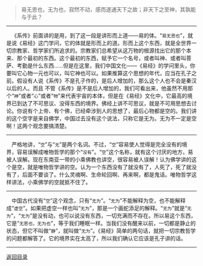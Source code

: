 > 易无思也，无为也，寂然不动，感而遂通天下之故；非天下之至神，其孰能与于此？
___
&emsp;《系传》前面讲的是用，到了这一段是讲形而上道——易的体。“``易无思也``”，就是说《易经》这门学问，它的体就是形而上的道。形而上这个东西，就是全世界一切宗教家、哲学家们所追求的。宗教家们总希望从这万物的根源找出它的那个本来、那个最初的东西。这个最初的东西，赋予它一个名号，或者叫神、或者叫菩萨、考勤是什么东西……但是在这里，我们中国文化——《易经》的学问里头，你要叫它心物一元也可以，叫它神也可以。如果推算这个思想的年代，应当在孔子之前。假设有人说《系传》不是孔子作的，是后人增加的，那么这个人也不会是秦汉以后的人。而且 不管《系传》是不是后人增加的，我们可看出来，他虽然不用那个“``神``”或者“``心``”或者“``物``”来代表宇宙的本体，但是在《易经》文化中，它最高的境界已到达了不可思议、没得东西的境界。佛经上讲不可思议，就是不可用思想去讨论。你说有个上帝、有个佛，已经牵涉到人的思想了，最后心物都是空的。我们讲的这个空字是来自佛学，中国过去没有这个说法，只称它是无为。无为不一定是空啊！这两个观念要搞清楚。
___
&emsp;严格地讲，“``空``”与“``无``”是两个名词。不过，“``空``”容易使人觉得是完全没有的境界，容易误解成唯物哲学的那个“``没有``”。“``空``”这个名称，就有这个讨厌的地方，易被人误解。现在东南亚一带的小乘佛教也讲空，很容易被人误解！认为佛学讲的这个是空，就是唯物哲学讲的空。认为一个东西没有了就没有了，人死了，死了就没有了，后面不要谈了。什么灵魂啊、生命轮回啊、再来啊，都是鬼话。唯物哲学这样讲法，小乘佛学的空就抵不住了。
___
&emsp;中国古代没有“``空``”这个观念，只有“``无为``”。“``无为``”不能解释为空，也不能解释成“``虚空``”。如果把虚空一样也叫“``无为``”，那是一个画蛇添足的解释。“``无为``”就是“``无为``”，“``无为``”是没有动，也可以说没有东西，一切充满而不存在。所以易这个东西，它是“``无思也，无为也``”，等于我们睡眠一样。当我们没有醒来以前，一切都是静止的状态，但它不叫做“``静``”，就叫做“``无为``”。《易经》简单的两句话，就把一切宗教哲学的问题都解答了。它的境界实在太高了，所以我们确认它应该是孔子讲的话。
___
[返回目录](../../../master/README.md#目录)